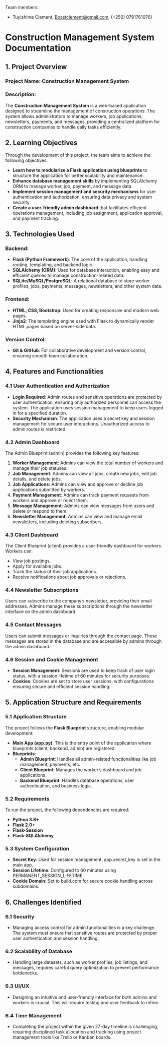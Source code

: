 Team members:

- Tuyishime Clement, [Bosstclement@gmail.com](mailto:Bosstclement@gmail.com), (+250) 0791761076)

# **Construction Management System Documentation**

## **1\. Project Overview**

### **Project Name: Construction Management System**

### **Description:**

The **Construction Management System** is a web-based application designed to streamline the management of construction operations. The system allows administrators to manage workers, job applications, newsletters, payments, and messages, providing a centralized platform for construction companies to handle daily tasks efficiently.

## **2\. Learning Objectives**

Through the development of this project, the team aims to achieve the following objectives:

- **Learn how to modularize a Flask application using blueprints** to structure the application for better scalability and maintenance.
- **Enhance database management skills** by implementing SQLAlchemy ORM to manage worker, job, payment, and message data.
- **Implement session management and security mechanisms** for user authentication and authorization, ensuring data privacy and system security.
- **Create a user-friendly admin dashboard** that facilitates efficient operations management, including job assignment, application approval, and payment tracking.

## **3\. Technologies Used**

### **Backend:**

- **Flask (Python Framework)**: The core of the application, handling routing, templating, and backend logic.
- **SQLAlchemy (ORM)**: Used for database interaction, enabling easy and efficient queries to manage construction-related data.
- **SQLite/MySQL/PostgreSQL**: A relational database to store worker profiles, jobs, payments, messages, newsletters, and other system data.

### **Frontend:**

- **HTML, CSS, Bootstrap**: Used for creating responsive and modern web pages.
- **Jinja2**: The templating engine used with Flask to dynamically render HTML pages based on server-side data.

### **Version Control:**

- **Git & GitHub**: For collaborative development and version control, ensuring smooth team collaboration.

## **4\. Features and Functionalities**

### **4.1 User Authentication and Authorization**

- **Login Required**: Admin routes and sensitive operations are protected by user authentication, ensuring only authorized personnel can access the system. The application uses session management to keep users logged in for a specified duration.
- **Security Mechanism**: The application uses a secret key and session management for secure user interactions. Unauthorized access to admin routes is restricted.

### **4.2 Admin Dashboard**

The Admin Blueprint (admin) provides the following key features:

1. **Worker Management**: Admins can view the total number of workers and manage their job statuses.
2. **Job Management**: Admins can view all jobs, create new jobs, edit job details, and delete jobs.
3. **Job Applications**: Admins can view and approve or decline job applications submitted by workers.
4. **Payment Management**: Admins can track payment requests from workers and approve or reject them.
5. **Message Management**: Admins can view messages from users and delete or respond to them.
6. **Newsletter Management**: Admins can view and manage email newsletters, including deleting subscribers.

### **4.3 Client Dashboard**

The Client Blueprint (client) provides a user-friendly dashboard for workers. Workers can:

- View job postings.
- Apply for available jobs.
- Track the status of their job applications.
- Receive notifications about job approvals or rejections.

### **4.4 Newsletter Subscriptions**

Users can subscribe to the company’s newsletter, providing their email addresses. Admins manage these subscriptions through the newsletter interface on the admin dashboard.

### **4.5 Contact Messages**

Users can submit messages or inquiries through the contact page. These messages are stored in the database and are accessible by admins through the admin dashboard.

### **4.6 Session and Cookie Management**

- **Session Management**: Sessions are used to keep track of user login status, with a session lifetime of 60 minutes for security purposes.
- **Cookies**: Cookies are set to store user sessions, with configurations ensuring secure and efficient session handling.

## **5\. Application Structure and Requirements**

### **5.1 Application Structure**

The project follows the **Flask Blueprint** structure, enabling modular development:

- **Main App (app.py)**: This is the entry point of the application where blueprints (client, backend, admin) are registered.
- **Blueprints**:
  - **Admin Blueprint**: Handles all admin-related functionalities like job management, payments, etc.
  - **Client Blueprint**: Manages the worker’s dashboard and job applications.
  - **Backend Blueprint**: Handles database operations, user authentication, and business logic.

### **5.2 Requirements**

To run the project, the following dependencies are required:

- **Python 3.8+**
- **Flask 2.0+**
- **Flask-Session**
- **Flask-SQLAlchemy**

### **5.3 System Configuration**

- **Secret Key**: Used for session management, app.secret_key is set in the main app.
- **Session Lifetime**: Configured to 60 minutes using PERMANENT_SESSION_LIFETIME.
- **Cookie Domain**: Set to build.com for secure cookie handling across subdomains.

## **6\. Challenges Identified**

### **6.1 Security**

- Managing access control for admin functionalities is a key challenge. The system must ensure that sensitive routes are protected by proper user authentication and session handling.

### **6.2 Scalability of Database**

- Handling large datasets, such as worker profiles, job listings, and messages, requires careful query optimization to prevent performance bottlenecks.

### **6.3 UI/UX**

- Designing an intuitive and user-friendly interface for both admins and workers is crucial. This will require testing and user feedback to refine.

### **6.4 Time Management**

- Completing the project within the given 27-day timeline is challenging, requiring disciplined task allocation and tracking using project management tools like Trello or Kanban boards.
